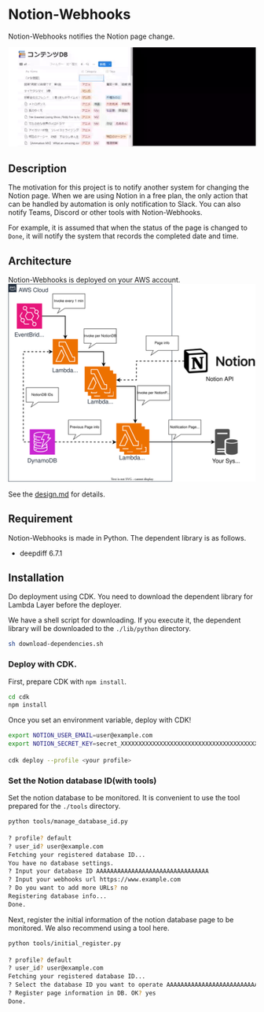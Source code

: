 # Notion-Webhooks

Notion-Webhooks notifies the Notion page change.

![demo](./docs/assets/demo.gif)

## Description

The motivation for this project is to notify another system for changing the Notion page. When we are using Notion in a free plan, the only action that can be handled by automation is only notification to Slack. You can also notify Teams, Discord or other tools with Notion-Webhooks.

For example, it is assumed that when the status of the page is changed to `Done`, it will notify the system that records the completed date and time.

## Architecture

Notion-Webhooks is deployed on your AWS account.
![image](./docs/assets/architecture.svg)

See the [design.md](./docs/design.md) for details.

## Requirement

Notion-Webhooks is made in Python. The dependent library is as follows.

- deepdiff 6.7.1


## Installation

Do deployment using CDK.
You need to download the dependent library for Lambda Layer before the deployer.

We have a shell script for downloading.
If you execute it, the dependent library will be downloaded to the `./lib/python` directory.

```bash
sh download-dependencies.sh
```

### Deploy with CDK.

First, prepare CDK with `npm install`.

```bash
cd cdk
npm install
```

Once you set an environment variable, deploy with CDK!
```bash
export NOTION_USER_EMAIL=user@example.com
export NOTION_SECRET_KEY=secret_XXXXXXXXXXXXXXXXXXXXXXXXXXXXXXXXXXXXXXXXXXX

cdk deploy --profile <your profile>
```

### Set the Notion database ID(with tools)

Set the notion database to be monitored.
It is convenient to use the tool prepared for the `./tools` directory.

```bash
python tools/manage_database_id.py 

? profile? default
? user_id? user@example.com
Fetching your registered database ID...
You have no database settings.
? Input your database ID AAAAAAAAAAAAAAAAAAAAAAAAAAAAAAAA
? Input your webhooks url https://www.example.com
? Do you want to add more URLs? no
Registering database info...
Done.
```

Next, register the initial information of the notion database page to be monitored.
We also recommend using a tool here.

```bash
python tools/initial_register.py 

? profile? default
? user_id? user@example.com
Fetching your registered database ID...
? Select the database ID you want to operate AAAAAAAAAAAAAAAAAAAAAAAAAAAAAAAA
? Register page information in DB. OK? yes
Done.                                                                       
```
